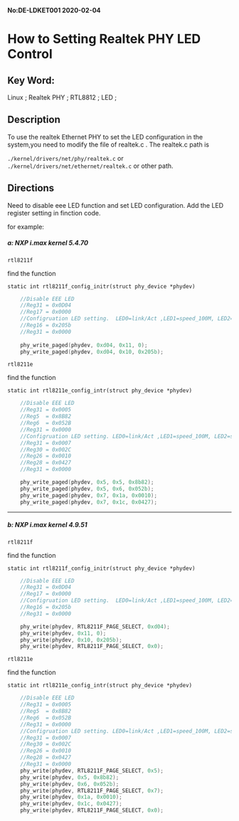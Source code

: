 **No:DE-LDKET001 2020-02-04**
# How to Setting Realtek PHY LED Control
## Key Word:

Linux ; Realtek PHY ; RTL8812 ; LED ;

## Description

To use the realtek Ethernet PHY to set the LED configuration in the system,you need to modify the file of realtek.c . The realtek.c path is

`./kernel/drivers/net/phy/realtek.c`
or `./kernel/drivers/net/ethernet/realtek.c` or other path. 

## Directions

Need to disable eee LED function and set LED configuration.
Add the LED register setting in finction code.

for example:

##### a: NXP i.max kernel 5.4.70

 `rtl8211f`

find the function

`static int rtl8211f_config_initr(struct phy_device *phydev)`

```c
    //Disable EEE LED
    //Reg31 = 0x0D04
    //Reg17 = 0x0000
    //Configruation LED setting.  LED0=link/Act ,LED1=speed_100M, LED2=speed_1000M
    //Reg16 = 0x205b
    //Reg31 = 0x0000
    
    phy_write_paged(phydev, 0xd04, 0x11, 0);
    phy_write_paged(phydev, 0xd04, 0x10, 0x205b);
```

`rtl8211e`

find the function

`static int rtl8211e_config_intr(struct phy_device *phydev)`

```c
	//Disable EEE LED 
	//Reg31 = 0x0005
	//Reg5  = 0x8B82
	//Reg6  = 0x052B
	//Reg31 = 0x0000
	//Configruation LED setting. LED0=link/Act ,LED1=speed_100M, LED2=speed_1000M
	//Reg31 = 0x0007
	//Reg30 = 0x002C
	//Reg26 = 0x0010
	//Reg28 = 0x0427
	//Reg31 = 0x0000

	phy_write_paged(phydev, 0x5, 0x5, 0x8b82);
	phy_write_paged(phydev, 0x5, 0x6, 0x052b);
	phy_write_paged(phydev, 0x7, 0x1a, 0x0010);
	phy_write_paged(phydev, 0x7, 0x1c, 0x0427);
```
----
##### b: NXP i.max kernel 4.9.51

`rtl8211f` 

find the function

`static int rtl8211f_config_initr(struct phy_device *phydev)`

```c
    //Disable EEE LED
    //Reg31 = 0x0D04
    //Reg17 = 0x0000
    //Configruation LED setting.  LED0=link/Act ,LED1=speed_100M, LED2=speed_1000M
    //Reg16 = 0x205b
    //Reg31 = 0x0000

	phy_write(phydev, RTL8211F_PAGE_SELECT, 0xd04);
	phy_write(phydev, 0x11, 0);
	phy_write(phydev, 0x10, 0x205b);
	phy_write(phydev, RTL8211F_PAGE_SELECT, 0x0);
```

`rtl8211e`

find the function

`static int rtl8211e_config_intr(struct phy_device *phydev)`

```c
	//Disable EEE LED 
	//Reg31 = 0x0005
	//Reg5  = 0x8B82
	//Reg6  = 0x052B
	//Reg31 = 0x0000
	//Configruation LED setting. LED0=link/Act ,LED1=speed_100M, LED2=speed_1000M
	//Reg31 = 0x0007
	//Reg30 = 0x002C
	//Reg26 = 0x0010
	//Reg28 = 0x0427
	//Reg31 = 0x0000
	phy_write(phydev, RTL8211F_PAGE_SELECT, 0x5);
	phy_write(phydev, 0x5, 0x8b82);
	phy_write(phydev, 0x6, 0x052b);
	phy_write(phydev, RTL8211F_PAGE_SELECT, 0x7);
	phy_write(phydev, 0x1a, 0x0010);
	phy_write(phydev, 0x1c, 0x0427);
	phy_write(phydev, RTL8211F_PAGE_SELECT, 0x0);
```